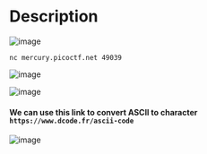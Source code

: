 # Description

![image](https://github.com/Priyanshi0912/picoCTF/assets/101731203/870369f6-95a3-468f-b574-a771d9eb3d62)

```
nc mercury.picoctf.net 49039
```
![image](https://github.com/Priyanshi0912/picoCTF/assets/101731203/f0a1d921-d4ee-420e-b926-02f52f6f413f)

![image](https://github.com/Priyanshi0912/picoCTF/assets/101731203/46b395ee-f514-49c2-b5b4-e7d57ddb3540)
<br>
#### We can use this link to convert ASCII to character ```https://www.dcode.fr/ascii-code```

![image](https://github.com/Priyanshi0912/picoCTF/assets/101731203/e0a587b6-6bd8-4fa1-88e6-ea0de81a4471)



